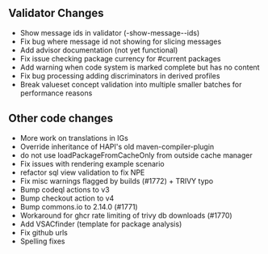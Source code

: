 ## Validator Changes

* Show message ids in validator (-show-message--ids)
* Fix bug where message id not showing for slicing messages
* Add advisor documentation (not yet functional)
* Fix issue checking package currency for #current packages
* Add warning when code system is marked complete but has no content
* Fix bug processing adding discriminators in derived profiles
* Break valueset concept validation into multiple smaller batches for performance reasons

## Other code changes

* More work on translations in IGs
* Override inheritance of HAPI's old maven-compiler-plugin
* do not use loadPackageFromCacheOnly from outside cache manager
* Fix issues with rendering example scenario
* refactor sql view validation to fix NPE
* Fix misc warnings flagged by builds (#1772) + TRIVY typo
* Bump codeql actions to v3
* Bump checkout action to v4
* Bump commons.io to 2.14.0 (#1771)
* Workaround for ghcr rate limiting of trivy db downloads (#1770)
* Add VSACfinder (template for package analysis)
* Fix github urls
* Spelling fixes
